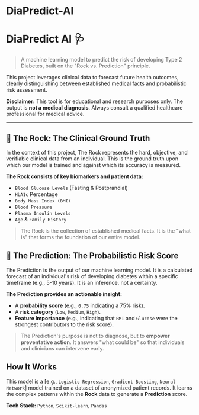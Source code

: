 # DiaPredict-AI
# DiaPredict AI 🩺

> A machine learning model to predict the risk of developing Type 2 Diabetes, built on the "Rock vs. Prediction" principle.

This project leverages clinical data to forecast future health outcomes, clearly distinguishing between established medical facts and probabilistic risk assessment.

**Disclaimer:** This tool is for educational and research purposes only. The output is **not a medical diagnosis**. Always consult a qualified healthcare professional for medical advice.

---

## 🗿 The Rock: The Clinical Ground Truth

In the context of this project, The Rock represents the hard, objective, and verifiable clinical data from an individual. This is the ground truth upon which our model is trained and against which its accuracy is measured.

**The Rock consists of key biomarkers and patient data:**

* `Blood Glucose Levels` (Fasting & Postprandial)
* `HbA1c` Percentage
* `Body Mass Index (BMI)`
* `Blood Pressure`
* `Plasma Insulin Levels`
* `Age` & `Family History`

> The Rock is the collection of established medical facts. It is the "what is" that forms the foundation of our entire model.

## 🔮 The Prediction: The Probabilistic Risk Score

The Prediction is the output of our machine learning model. It is a calculated forecast of an individual's risk of developing diabetes within a specific timeframe (e.g., 5-10 years). It is an inference, not a certainty.

**The Prediction provides an actionable insight:**

* A **probability score** (e.g., `0.75` indicating a 75% risk).
* A **risk category** (`Low`, `Medium`, `High`).
* **Feature Importance** (e.g., indicating that `BMI` and `Glucose` were the strongest contributors to the risk score).

> The Prediction's purpose is not to diagnose, but to **empower preventative action**. It answers "what could be" so that individuals and clinicians can intervene early.

## How It Works

This model is a [e.g., `Logistic Regression`, `Gradient Boosting`, `Neural Network`] model trained on a dataset of anonymized patient records. It learns the complex patterns within the **Rock** data to generate a **Prediction** score.

**Tech Stack:** `Python`, `Scikit-learn`, `Pandas`
